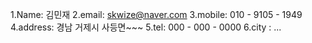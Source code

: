 1.Name: 김민재
2.email: skwize@naver.com
3.mobile: 010 - 9105 - 1949
4.address: 경남 거제시 사등면~~~
5.tel: 000 - 000 - 0000
6.city : ...